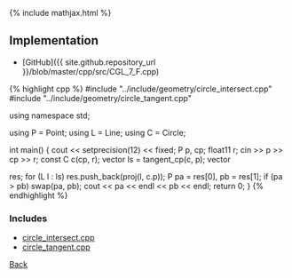 {% include mathjax.html %}



## Implementation

- [GitHub]({{ site.github.repository_url }}/blob/master/cpp/src/CGL_7_F.cpp)

{% highlight cpp %}
#include "../include/geometry/circle_intersect.cpp"
#include "../include/geometry/circle_tangent.cpp"

using namespace std;

using P = Point<float11>;
using L = Line<float11>;
using C = Circle<float11>;

int main() {
  cout << setprecision(12) << fixed;
  P p, cp;
  float11 r;
  cin >> p >> cp >> r;
  const C c(cp, r);
  vector<L> ls = tangent_cp(c, p);
  vector<P> res;
  for (L l : ls) res.push_back(proj(l, c.p));
  P pa = res[0], pb = res[1];
  if (pa > pb) swap(pa, pb);
  cout << pa << endl << pb << endl;
  return 0;
}
{% endhighlight %}

### Includes

- [circle_intersect.cpp](../include/geometry/circle_intersect)
- [circle_tangent.cpp](../include/geometry/circle_tangent)

[Back](..)
